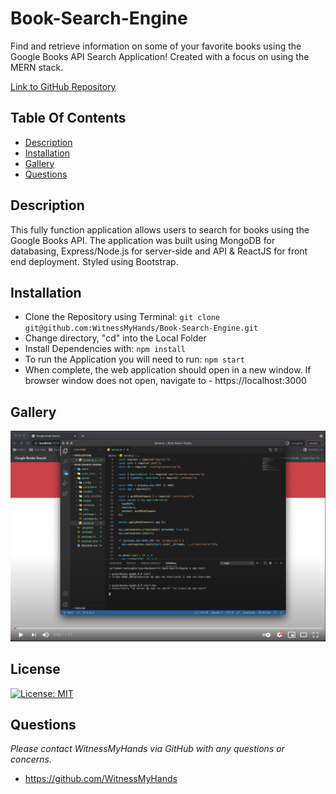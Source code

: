 # Book-Search-Engine
Find and retrieve information on some of your favorite books using the Google Books API Search Application! Created with a focus on using the MERN stack.

[Link to GitHub Repository](https://github.com/WitnessMyHands/Book-Search-Engine)

## Table Of Contents
- [Description](#Description)
- [Installation](#Installation)
- [Gallery](#Gallery)
- [Questions](#Questions)

## Description
This fully function application allows users to search for books using the Google Books API. The application was built using MongoDB for databasing, Express/Node.js for server-side and API & ReactJS for front end deployment. Styled using Bootstrap.

## Installation
- Clone the Repository using Terminal: `git clone git@github.com:WitnessMyHands/Book-Search-Engine.git`
- Change directory, "cd" into the Local Folder
- Install Dependencies with: `npm install`
- To run the Application you will need to run: `npm start`
- When complete, the web application should open in a new window. If browser window does not open, navigate to - https://localhost:3000 

## Gallery
[![Watch the MERN Video](./mern-screen.png)](https://www.youtube.com/watch?v=EqC5_CKi9tk)

## License

[![License: MIT](https://img.shields.io/badge/License-MIT-yellow.svg)](https://opensource.org/licenses/MIT)

## Questions
*Please contact WitnessMyHands via GitHub with any questions or concerns.*

- https://github.com/WitnessMyHands
